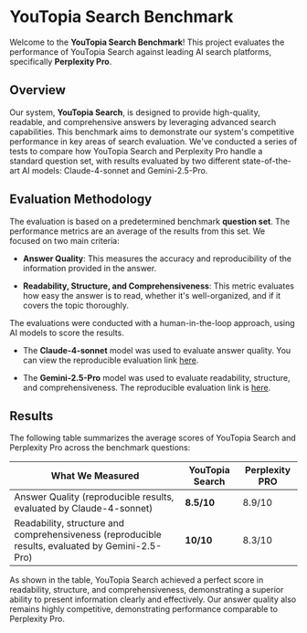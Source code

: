 # YouTopia Search Benchmark

Welcome to the **YouTopia Search Benchmark**! This project evaluates the performance of YouTopia Search against leading AI search platforms, specifically **Perplexity Pro**.

## Overview

Our system, **YouTopia Search**, is designed to provide high-quality, readable, and comprehensive answers by leveraging advanced search capabilities. This benchmark aims to demonstrate our system's competitive performance in key areas of search evaluation. We've conducted a series of tests to compare how YouTopia Search and Perplexity Pro handle a standard question set, with results evaluated by two different state-of-the-art AI models: Claude-4-sonnet and Gemini-2.5-Pro.

## Evaluation Methodology

The evaluation is based on a predetermined benchmark **question set**. The performance metrics are an average of the results from this set. We focused on two main criteria:

- **Answer Quality**: This measures the accuracy and reproducibility of the information provided in the answer.
  
- **Readability, Structure, and Comprehensiveness**: This metric evaluates how easy the answer is to read, whether it's well-organized, and if it covers the topic thoroughly.
  

The evaluations were conducted with a human-in-the-loop approach, using AI models to score the results.

- The **Claude-4-sonnet** model was used to evaluate answer quality. You can view the reproducible evaluation link [here](https://claude.ai/share/649517a8-46f1-4859-9e3e-86357cb3042e "null").
  
- The **Gemini-2.5-Pro** model was used to evaluate readability, structure, and comprehensiveness. The reproducible evaluation link is [here](https://g.co/gemini/share/d0d6d2f44ad9 "null").
  

## Results

The following table summarizes the average scores of YouTopia Search and Perplexity Pro across the benchmark questions:

| **What We Measured** | **YouTopia Search** | **Perplexity PRO** |
| --- | --- | --- |
| Answer Quality (reproducible results, evaluated by Claude-4-sonnet) | **8.5/10** | 8.9/10 |
| Readability, structure and comprehensiveness (reproducible results, evaluated by Gemini-2.5-Pro) | **10/10** | 8.3/10 |

As shown in the table, YouTopia Search achieved a perfect score in readability, structure, and comprehensiveness, demonstrating a superior ability to present information clearly and effectively. Our answer quality also remains highly competitive, demonstrating performance comparable to Perplexity Pro.
